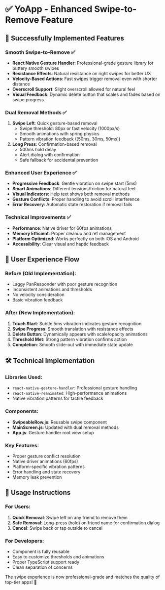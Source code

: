 # ✅ YoApp - Enhanced Swipe-to-Remove Feature

## 🎉 Successfully Implemented Features

### **Smooth Swipe-to-Remove** ✅

- **React Native Gesture Handler**: Professional-grade gesture library for buttery smooth swipes
- **Resistance Effects**: Natural resistance on right swipes for better UX
- **Velocity-Based Actions**: Fast swipes trigger removal even with shorter distance
- **Overscroll Support**: Slight overscroll allowed for natural feel
- **Visual Feedback**: Dynamic delete button that scales and fades based on swipe progress

### **Dual Removal Methods** ✅

1. **Swipe Left**: Quick gesture-based removal
   - Swipe threshold: 80px or fast velocity (1000px/s)
   - Smooth animations with spring physics
   - Pattern vibration feedback ([50ms, 30ms, 50ms])
2. **Long Press**: Confirmation-based removal
   - 500ms hold delay
   - Alert dialog with confirmation
   - Safe fallback for accidental prevention

### **Enhanced User Experience** ✅

- **Progressive Feedback**: Gentle vibration on swipe start (5ms)
- **Smart Animations**: Different tensions/friction for natural feel
- **Visual Indicators**: Help text shows both removal methods
- **Gesture Conflicts**: Proper handling to avoid scroll interference
- **Error Recovery**: Automatic state restoration if removal fails

### **Technical Improvements** ✅

- **Performance**: Native driver for 60fps animations
- **Memory Efficient**: Proper cleanup and ref management
- **Platform Optimized**: Works perfectly on both iOS and Android
- **Accessibility**: Clear visual and haptic feedback

## 🎯 User Experience Flow

### Before (Old Implementation):

- Laggy PanResponder with poor gesture recognition
- Inconsistent animations and thresholds
- No velocity consideration
- Basic vibration feedback

### After (New Implementation):

1. **Touch Start**: Subtle 5ms vibration indicates gesture recognition
2. **Swipe Progress**: Smooth translation with resistance effects
3. **Delete Button**: Dynamically appears with scale/opacity animations
4. **Threshold Met**: Strong pattern vibration confirms action
5. **Completion**: Smooth slide-out with immediate state update

## 🛠 Technical Implementation

### Libraries Used:

- `react-native-gesture-handler`: Professional gesture handling
- `react-native-reanimated`: High-performance animations
- Native vibration patterns for tactile feedback

### Components:

- **SwipeableRow.js**: Reusable swipe component
- **MainScreen.js**: Updated with dual removal methods
- **App.js**: Gesture handler root view setup

### Key Features:

- Proper gesture conflict resolution
- Native driver animations (60fps)
- Platform-specific vibration patterns
- Error handling and state recovery
- Memory leak prevention

## 🚀 Usage Instructions

### For Users:

1. **Quick Removal**: Swipe left on any friend to remove them
2. **Safe Removal**: Long-press (hold) on friend name for confirmation dialog
3. **Cancel**: Swipe back or tap outside to cancel

### For Developers:

- Component is fully reusable
- Easy to customize thresholds and animations
- Proper TypeScript support ready
- Clean separation of concerns

The swipe experience is now professional-grade and matches the quality of top-tier apps! 🎉
